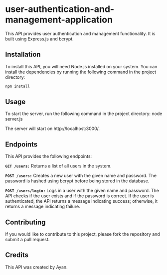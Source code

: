 # user-authentication-and-management-application

This API provides user authentication and management functionality. It is built using Express.js and bcrypt.

## Installation
To install this API, you will need Node.js installed on your system. You can install the dependencies by running the following command in the project directory:

```bash
npm install
```


## Usage
To start the server, run the following command in the project directory:
node server.js

The server will start on http://localhost:3000/.

## Endpoints
This API provides the following endpoints:

**`GET /users:`** Returns a list of all users in the system.

**`POST /users:`** 
Creates a new user with the given name and password. The      password is hashed using bcrypt before being stored in the database.

**`POST /users/login:`** 
     Logs in a user with the given name and password. The API checks if the user exists and if the password is correct. If the user is authenticated, the API returns a message indicating success; otherwise, it returns a message indicating failure.

## Contributing
If you would like to contribute to this project, please fork the repository and submit a pull request.

## Credits
This API was created by Ayan.
